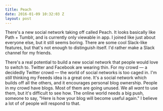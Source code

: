 ```yaml
---
title: Peach
date: 2016-01-09 10:32:03 Z
layout: post
---
```


There's a new social network taking off called Peach. It looks basically like Path + Tumblr, and is currently only viewable in app. I joined like just about everyone else, but it still seems boring. There are some cool Slack-like features, but that's not enough to distinguish itself. I'd rather make a Slack channel for my friends. 

There's a real potential to build a new social network that people would love to switch to. Twitter and Facebook are wearing thin. For my crowd — a decidedly Twitter crowd — the world of social networks is too caged in. I'm _still_ thinking my Feeeds idea is a great one. It's a social network which builds off all the others, and it encourages personal blog ownership. People in my crowd have blogs. Most of them are going unused. We all _want_ to use them, but it's difficult to see how. The online world needs a big push, someone to say, "Here is how your blog will become useful again." I believe a lot of of people will respond to that. 
	